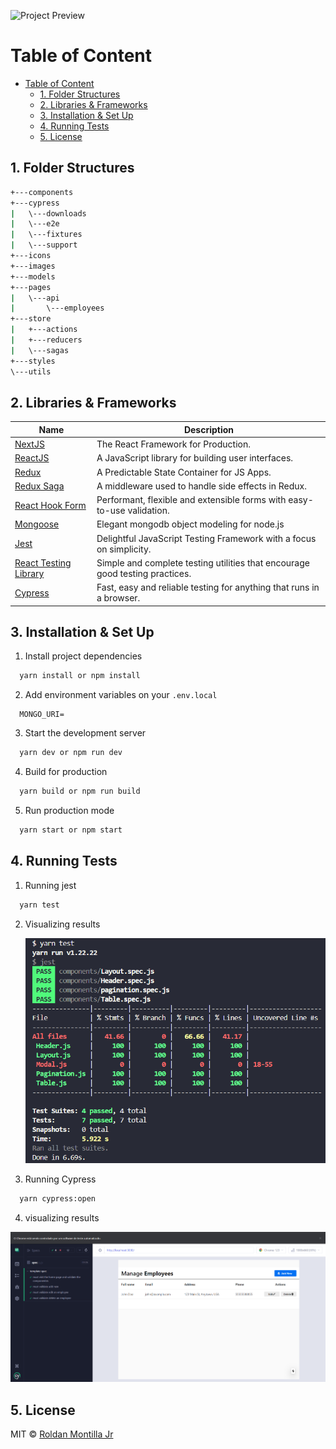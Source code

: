 ![Project Preview](preview.PNG)

# Table of Content

- [Table of Content](#table-of-content)
  - [1. Folder Structures](#1-folder-structures)
  - [2. Libraries \& Frameworks](#2-libraries--frameworks)
  - [3. Installation \& Set Up](#3-installation--set-up)
  - [4. Running Tests](#4-running-tests)
  - [5. License](#5-license)

## 1. Folder Structures

```bash
+---components
+---cypress
|   \---downloads
|   \---e2e
|   \---fixtures
|   \---support
+---icons
+---images
+---models
+---pages
|   \---api
|       \---employees
+---store
|   +---actions
|   +---reducers
|   \---sagas
+---styles
\---utils
```

## 2. Libraries & Frameworks

| Name                                                         | Description                                                            |
| ------------------------------------------------------------ | ---------------------------------------------------------------------- |
| [NextJS](https://nextjs.org/)                                | The React Framework for Production.                                    |
| [ReactJS](https://reactjs.org/)                              | A JavaScript library for building user interfaces.                     |
| [Redux](https://redux.js.org/)                               | A Predictable State Container for JS Apps.                             |
| [Redux Saga](https://redux-saga.js.org/)                     | A middleware used to handle side effects in Redux.                     |
| [React Hook Form](https://react-hook-form.com/)              | Performant, flexible and extensible forms with easy-to-use validation. |
| [Mongoose](https://mongoosejs.com/)                          | Elegant mongodb object modeling for node.js                            |
| [Jest](https://jestjs.io/)                                   | Delightful JavaScript Testing Framework with a focus on simplicity.     |
| [React Testing Library](https://testing-library.com/react)   | Simple and complete testing utilities that encourage good testing practices. |
| [Cypress](https://www.cypress.io/)                           | Fast, easy and reliable testing for anything that runs in a browser.    |


## 3. Installation & Set Up

1. Install project dependencies

```bash
  yarn install or npm install
```

2. Add environment variables on your `.env.local`

```env
  MONGO_URI=
```

3. Start the development server

```bash
  yarn dev or npm run dev
```

4. Build for production

```bash
  yarn build or npm run build
```

5. Run production mode

```bash
  yarn start or npm start
```

## 4. Running Tests

1. Running jest

```bash
  yarn test
```

2. Visualizing results
   
   ![Jest tests](./images/image.png)

4. Running Cypress

```bash
  yarn cypress:open
```

4. visualizing results

![Cypress tests](./images/image-1.png)

## 5. License

MIT © [Roldan Montilla Jr](https://github.com/roldanjr)
